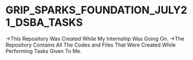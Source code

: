 # GRIP_SPARKS_FOUNDATION_JULY21_DSBA_TASKS
->This Repository Was Created While My Internship Was Going On.
->The Repository Contains All The Codes and Files That Were Created While Performing Tasks Given To Me.
